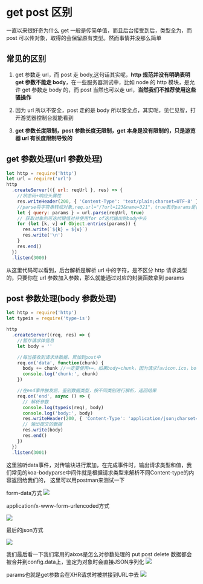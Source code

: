 # get post 区别
一直以来很好奇为什么 get 一般是传简单值，而且后台接受到后，类型全为，而 post 可以传对象，取得的会保留原有类型。然而事情并没那么简单

## 常见的区别

1. get 参数走 url，而 post 走 body,这句话其实呢，**http 规范并没有明确表明 get 参数不能走 body**，在一些服务器测试中，比如 node 的 http 模块，是允许 get 参数走 body 的，而 post 当然也可以走 url，**当然我们不推荐使用这些骚操作**

2. 因为 url 所以不安全，post 走的是 body 所以安全点，其实呢，见仁见智，打开游览器控制台就能看到

3. **get 参数长度限制，post 参数长度无限制，get 本身是没有限制的，只是游览器 url 有长度限制导致的**

## get 参数处理(url 参数处理)

```js
let http = require('http')
let url = require('url')
http
  .createServer(({ url: reqUrl }, res) => {
    //状态码+响应头属性
    res.writeHeader(200, { 'Content-Type': 'text/plain;charset=UTF-8' })
    //parse将字符串转成对象,req.url="/?url=123&name=321"，true表示params是{url:"123",name:"321"}，false表示params是url=123&name=321
    let { query: params } = url.parse(reqUrl, true)
    // 获取对象的可迭代键值对并使用for of迭代输出到body中去
    for (let [k, v] of Object.entries(params)) {
      res.write(`${k} = ${v}`)
      res.write('\n')
    }
    res.end()
  })
  .listen(3000)
```

从这里代码可以看到，后台解析是解析 url 中的字符，是不区分 http 请求类型的，只要你在 url 参数加入参数，那么就能通过对应的封装函数拿到 params

## post 参数处理(body 参数处理)

```js
let http = require('http')
let typeis = require('type-is')

http
  .createServer((req, res) => {
    //暂存请求体信息
    let body = ''

    //每当接收到请求体数据，累加到post中
    req.on('data', function(chunk) {
      body += chunk //一定要使用+=，如果body=chunk，因为请求favicon.ico，body会等于{}
      console.log('chunk:', chunk)
    })

    //在end事件触发后，鉴别数据类型，按不同类别进行解析，返回结果
    req.on('end', async () => {
      // 解析参数
      console.log(typeis(req), body)
      console.log('body:', body)
      res.writeHeader(200, { 'Content-Type': 'application/json;charset=UTF-8' }) //状态码+响应头属性
      // 输出提交的数据
      res.write(body)
      res.end()
    })
  })
  .listen(3001)
```

这里监听data事件，对传输块进行累加，在完成事件时，输出请求类型和值，我们常见的koa-bodyparse中间件就是根据请求类型来解析不同Content-type的内容返回给我们的，
这里可以用postman来测试一下

form-data方式
![](https://user-gold-cdn.xitu.io/2019/4/6/169ee4d4d52f6638?w=1128&h=519&f=png&s=58185)

application/x-www-form-urlencoded方式

![](https://user-gold-cdn.xitu.io/2019/4/6/169ee4f87018647b?w=1118&h=454&f=png&s=40298)

最后的json方式


![](https://user-gold-cdn.xitu.io/2019/4/6/169ee505fb69cc1e?w=1093&h=702&f=png&s=53091)


我们最后看一下我们常用的aixos是怎么对参数处理的
put post delete 数据都会被合并到config.data上，鉴定为对象时会直接JSON序列化
![](https://user-gold-cdn.xitu.io/2019/4/6/169ee5b28dbf5c37?w=931&h=567&f=png&s=98930)


params也就是get参数会在XHR请求时被拼接到URL中去
![](https://user-gold-cdn.xitu.io/2019/4/6/169ee9154b3a2851?w=1272&h=337&f=png&s=64763)


